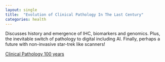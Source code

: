```yaml
---
layout: single
title:  "Evolution of Clinical Pathology In The Last Century"
categories: health
---
```


Discusses history and emergence of IHC, biomarkers and genomics. Plus, the inevitable switch of pathology to digital including AI. Finally, perhaps a future with non-invasive star-trek like scanners! 

[Clinical Pathology 100 years](https://insidethelab.buzzsprout.com/1230539/10686342-s2ep18-evolution-of-anatomic-and-clinical-pathology-in-the-last-century)